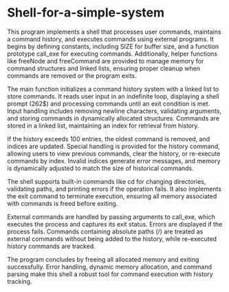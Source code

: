 # Shell-for-a-simple-system
This program implements a shell that processes user commands, maintains a command history, and executes commands using external programs. It begins by defining constants, including SIZE for buffer size, and a function prototype call_exe for executing commands. Additionally, helper functions like freeNode and freeCommand are provided to manage memory for command structures and linked lists, ensuring proper cleanup when commands are removed or the program exits.

The main function initializes a command history system with a linked list to store commands. It reads user input in an indefinite loop, displaying a shell prompt (262$) and processing commands until an exit condition is met. Input handling includes removing newline characters, validating arguments, and storing commands in dynamically allocated structures. Commands are stored in a linked list, maintaining an index for retrieval from history.

If the history exceeds 100 entries, the oldest command is removed, and indices are updated. Special handling is provided for the history command, allowing users to view previous commands, clear the history, or re-execute commands by index. Invalid indices generate error messages, and memory is dynamically adjusted to match the size of historical commands.

The shell supports built-in commands like cd for changing directories, validating paths, and printing errors if the operation fails. It also implements the exit command to terminate execution, ensuring all memory associated with commands is freed before exiting.

External commands are handled by passing arguments to call_exe, which executes the process and captures its exit status. Errors are displayed if the process fails. Commands containing absolute paths (/) are treated as external commands without being added to the history, while re-executed history commands are tracked.

The program concludes by freeing all allocated memory and exiting successfully. Error handling, dynamic memory allocation, and command parsing make this shell a robust tool for command execution with history tracking.
